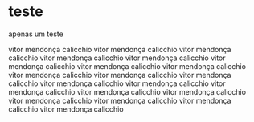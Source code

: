 # teste
apenas um teste

vitor mendonça calicchio
vitor mendonça calicchio
vitor mendonça calicchio
vitor mendonça calicchio
vitor mendonça calicchio
vitor mendonça calicchio
vitor mendonça calicchio
vitor mendonça calicchio
vitor mendonça calicchio
vitor mendonça calicchio
vitor mendonça calicchio
vitor mendonça calicchio
vitor mendonça calicchio
vitor mendonça calicchio
vitor mendonça calicchio
vitor mendonça calicchio
vitor mendonça calicchio
vitor mendonça calicchio
vitor mendonça calicchio
vitor mendonça calicchio
